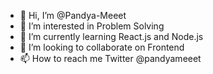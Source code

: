 - 👋 Hi, I’m @Pandya-Meeet
- 👀 I’m interested in Problem Solving
- 🌱 I’m currently learning React.js and Node.js
- 💞️ I’m looking to collaborate on Frontend
- 📫 How to reach me Twitter @pandyameeet

<!---
Pandya-Meeet/Pandya-Meeet is a ✨ special ✨ repository because its `README.md` (this file) appears on your GitHub profile.
You can click the Preview link to take a look at your changes.
--->
